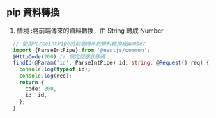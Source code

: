 ## pip 資料轉換

1. 情境 :將前端傳來的資料轉換，由 String 轉成 Number

```ts
  // 使用ParseIntPipe將前端傳來的資料轉換成Number
  import {ParseIntPipe} from '@nestjs/common';
  @HttpCode(200) // 設定回應狀態碼
  findId(@Param('id', ParseIntPipe) id: string, @Request() req) {
    console.log(typeof id);
    console.log(req);
    return {
      code: 200,
      id: id,
    };
  }
```
